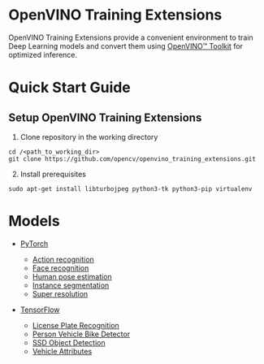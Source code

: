 # OpenVINO Training Extensions

OpenVINO Training Extensions provide a convenient environment to train
Deep Learning models and convert them using [OpenVINO™
Toolkit](https://software.intel.com/en-us/openvino-toolkit) for optimized
inference.


# Quick Start Guide

## Setup OpenVINO Training Extensions

1. Clone repository in the working directory

  ```
  cd /<path_to_working_dir>
  git clone https://github.com/opencv/openvino_training_extensions.git
  ```

2. Install prerequisites

  ```
  sudo apt-get install libturbojpeg python3-tk python3-pip virtualenv
  ```


# Models

* [PyTorch](pytorch_toolkit)

  * [Action recognition](pytorch_toolkit/action_recognition)
  * [Face recognition](pytorch_toolkit/face_recognition)
  * [Human pose estimation](pytorch_toolkit/human_pose_estimation)
  * [Instance segmentation](pytorch_toolkit/instance_segmentation)
  * [Super resolution](pytorch_toolkit/super_resolution)

* [TensorFlow](tensorflow_toolkit)

  * [License Plate Recognition](tensorflow_toolkit/lpr)
  * [Person Vehicle Bike Detector](tensorflow_toolkit/person_vehicle_bike_detector)
  * [SSD Object Detection](tensorflow_toolkit/ssd_detector)
  * [Vehicle Attributes](tensorflow_toolkit/vehicle_attributes)
